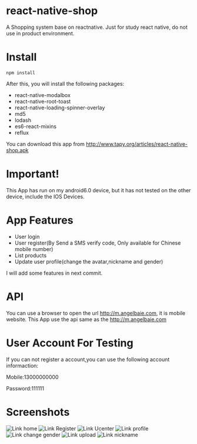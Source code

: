 # react-native-shop
A Shopping system base on  reactnative. Just for study react native, do not use in product environment.

# Install
```
npm install
```

After this, you will install the following packages:
* react-native-modalbox
* react-native-root-toast
* react-native-loading-spinner-overlay
* md5
* lodash
* es6-react-mixins
* reflux

You can download this app  from http://www.tapy.org/articles/react-native-shop.apk 

# Important!

This App has run on my android6.0 device, but it has not tested on the other device, include the IOS Devices.

# App Features

* User login
* User register(By Send a SMS verify code, Only available for Chinese mobile number)
* List products
* Update user profile(change the avatar,nickname and gender)

I will add some features in next commit.

# API

You can use a browser to open the url http://m.angelbaie.com, it is mobile website. This App use the api same as the http://m.angelbaie.com

# User Account For Testing

If you can not register a account,you can use the following account informaction:

Mobile:13000000000

Password:111111

# Screenshots

 ![Link home](http://www.tapy.org/articles/wp-content/uploads/2016/03/Screenshot_2016-03-31-18-08-05-169x300.jpg)
 ![Link Register](http://www.tapy.org/articles/wp-content/uploads/2016/03/Screenshot_2016-03-31-18-09-35-169x300.jpg)
 ![Link Ucenter](http://www.tapy.org/articles/wp-content/uploads/2016/03/Screenshot_2016-03-31-10-17-50-169x300.jpg)
 ![Link profile](http://www.tapy.org/articles/wp-content/uploads/2016/03/Screenshot_2016-03-31-10-17-57-169x300.jpg)
 ![Link change gender](http://www.tapy.org/articles/wp-content/uploads/2016/03/Screenshot_2016-03-31-18-11-08-169x300.jpg)
 ![Link upload](http://www.tapy.org/articles/wp-content/uploads/2016/03/Screenshot_2016-03-31-10-18-46-169x300.jpg)
 ![Link nickname](http://www.tapy.org/articles/wp-content/uploads/2016/03/Screenshot_2016-03-31-18-10-59-169x300.jpg)
